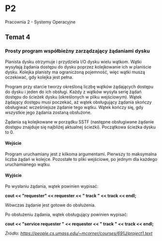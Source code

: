 # P2
Pracownia 2 - Systemy Operacyjne

## Temat 4
### Prosty program współbieżny zarządzający żądaniami dysku

Planista dysku otrzymuje i przydziela I/O dysku wielu wątkom. Wątki wysyłają żądania dostępu do dysku poprzez kolejkowanie ich w planiście dysku. Kolejka planisty ma ograniczoną pojemność, więc wątki muszą oczekiwać, gdy kolejka jest pełna.

Program przy starcie tworzy określoną liczbę wątków żądających dostępu do dysku i jeden do ich obsługi. Każdy z wątków wysyła serię żądań dostępu do ścieżek dysku (określonych w pliku wejściowym). Wątek żądający dostępu musi poczekać, aż wątek obsługujący żądania skończy obsługiwać wcześniejsze żądanie tego wątku. Wątek kończy się, gdy wszystkie jego żądania zostaną obsłużone.

Żądania są kolejkowane w porządku SSTF (następne obsługiwane żądanie dostępu znajduje się najbliżej aktualnej ścieżki). Początkowa ścieżka dysku to 0.

#### Wejście
Program uruchamiany jest z kilkoma argumentami. Pierwszy to maksymalna liczba żądań w kolejce. Pozostałe to pliki wejściowe, po jednym dla każdego uruchamianego wątku.

#### Wyjście
Po wysłaniu żądania, wątek powinien wypisać:

**cout  <<  "requester"  <<  requester  <<  " track "  <<  track  <<  endl;**

Wówczas żądanie jest gotowe do obsłużenia.

Po obsłużeniu żądania, wątek obsługujący powinien wypisać:

**cout  <<  "service requester "  <<  requester  <<  " track "  <<  track  <<  endl;**

*Źródło: <https://people.cs.umass.edu/~mcorner/courses/691J/project1.text>*